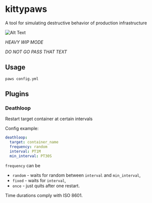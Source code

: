 # kittypaws
A tool for simulating destructive behavior of production infrastructure

![Alt Text](https://media.giphy.com/media/vFKqnCdLPNOKc/giphy.gif)

*HEAVY WIP MODE*

*DO NOT GO PASS THAT TEXT*


## Usage

`paws config.yml`

## Plugins

### Deathloop

Restart target container at certain intervals

Config example: 
```yaml
deathloop: 
  target: container_name
  frequency: random
  interval: PT1M
  min_interval: PT30S
```

`frequency` can be 
- `random` - waits for random between `interval` and `min_interval`, 
- `fixed` - waits for `interval`, 
- `once` - just quits after one restart. 

Time durations comply with ISO 8601.
